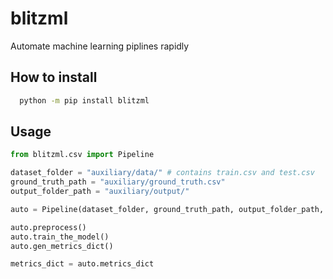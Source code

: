 
# blitzml

Automate machine learning piplines rapidly


## How to install


```bash
  python -m pip install blitzml
```


## Usage

```python
from blitzml.csv import Pipeline

dataset_folder = "auxiliary/data/" # contains train.csv and test.csv
ground_truth_path = "auxiliary/ground_truth.csv"
output_folder_path = "auxiliary/output/"

auto = Pipeline(dataset_folder, ground_truth_path, output_folder_path, classifier = 'RF', n_estimators = 50)

auto.preprocess()
auto.train_the_model()
auto.gen_metrics_dict()

metrics_dict = auto.metrics_dict
```

